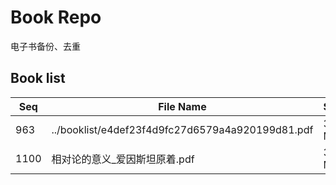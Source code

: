 Book Repo
=========

电子书备份、去重

Book list
---------

| Seq | File Name | Size | MD5 |
| --- | --------- | ---- | --- |
| 963 | ../booklist/e4def23f4d9fc27d6579a4a920199d81.pdf | 3.7 MB | e4def23f4d9fc27d6579a4a920199d81 | 
| 1100 | 相对论的意义_爱因斯坦原着.pdf | 3.7 MB | e4def23f4d9fc27d6579a4a920199d81 | 
